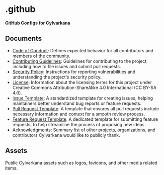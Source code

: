 # .github
**GitHub Configs for Cylvarkana**
## Documents
- [Code of Conduct](./docs/CODE_OF_CONDUCT.md): Defines expected behavior for all contributors and members of the community.
- [Contributing Guidelines](./docs/CONTRIBUTING.md): Guidelines for contributing to the project, including how to file issues and submit pull requests.
- [Security Policy](./docs/SECURITY.md): Instructions for reporting vulnerabilities and understanding the project's security policy.
- [License](./docs/LICENSE.md): Information about the licensing terms for this project under Creative Commons Attribution-ShareAlike 4.0 International (CC BY-SA 4.0).
- [Issue Template](./docs/ISSUE_TEMPLATE.md): A standardized template for creating issues, helping maintainers better understand bug reports or feature requests.
- [Pull Request Template](./docs/PULL_REQUEST_TEMPLATE.md): A template that ensures all pull requests include necessary information and context for a smooth review process.
- [Feature Request Template](./docs/FEATURE_REQUEST_TEMPLATE.md): A dedicated template for submitting feature requests, to help streamline the process of proposing new ideas.
- [Acknowledgments](./docs/ACKNOWLEDGEMENTS.md): Summary list of other projects, organizations, and contributors Cylvarkana would like to publicly thank.
## Assets
Public Cylvarkana assets such as logos, favicons, and other media related items.
